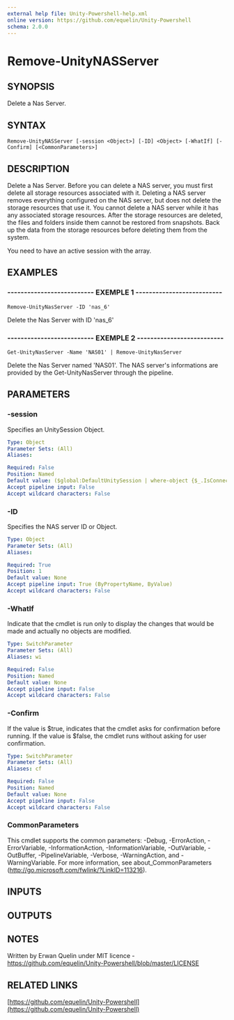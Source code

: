 ```yaml
---
external help file: Unity-Powershell-help.xml
online version: https://github.com/equelin/Unity-Powershell
schema: 2.0.0
---
```


# Remove-UnityNASServer

## SYNOPSIS
Delete a Nas Server.

## SYNTAX

```
Remove-UnityNASServer [-session <Object>] [-ID] <Object> [-WhatIf] [-Confirm] [<CommonParameters>]
```

## DESCRIPTION
Delete a Nas Server.
Before you can delete a NAS server, you must first delete all storage resources associated with it.
Deleting a NAS server removes everything configured on the NAS server, but does not delete the storage resources that use it. 
You cannot delete a NAS server while it has any associated storage resources.
After the storage resources are deleted, the files and folders inside them cannot be restored from snapshots.
Back up the data from the storage resources before deleting them from the system.

You need to have an active session with the array.

## EXAMPLES

### -------------------------- EXEMPLE 1 --------------------------
```
Remove-UnityNasServer -ID 'nas_6'
```

Delete the Nas Server with ID 'nas_6'

### -------------------------- EXEMPLE 2 --------------------------
```
Get-UnityNasServer -Name 'NAS01' | Remove-UnityNasServer
```

Delete the Nas Server named 'NAS01'.
The NAS server's informations are provided by the Get-UnityNasServer through the pipeline.

## PARAMETERS

### -session
Specifies an UnitySession Object.

```yaml
Type: Object
Parameter Sets: (All)
Aliases: 

Required: False
Position: Named
Default value: ($global:DefaultUnitySession | where-object {$_.IsConnected -eq $true})
Accept pipeline input: False
Accept wildcard characters: False
```

### -ID
Specifies the NAS server ID or Object.

```yaml
Type: Object
Parameter Sets: (All)
Aliases: 

Required: True
Position: 1
Default value: None
Accept pipeline input: True (ByPropertyName, ByValue)
Accept wildcard characters: False
```

### -WhatIf
Indicate that the cmdlet is run only to display the changes that would be made and actually no objects are modified.

```yaml
Type: SwitchParameter
Parameter Sets: (All)
Aliases: wi

Required: False
Position: Named
Default value: None
Accept pipeline input: False
Accept wildcard characters: False
```

### -Confirm
If the value is $true, indicates that the cmdlet asks for confirmation before running.
If the value is $false, the cmdlet runs without asking for user confirmation.

```yaml
Type: SwitchParameter
Parameter Sets: (All)
Aliases: cf

Required: False
Position: Named
Default value: None
Accept pipeline input: False
Accept wildcard characters: False
```

### CommonParameters
This cmdlet supports the common parameters: -Debug, -ErrorAction, -ErrorVariable, -InformationAction, -InformationVariable, -OutVariable, -OutBuffer, -PipelineVariable, -Verbose, -WarningAction, and -WarningVariable. For more information, see about_CommonParameters (http://go.microsoft.com/fwlink/?LinkID=113216).

## INPUTS

## OUTPUTS

## NOTES
Written by Erwan Quelin under MIT licence - https://github.com/equelin/Unity-Powershell/blob/master/LICENSE

## RELATED LINKS

[https://github.com/equelin/Unity-Powershell](https://github.com/equelin/Unity-Powershell)

